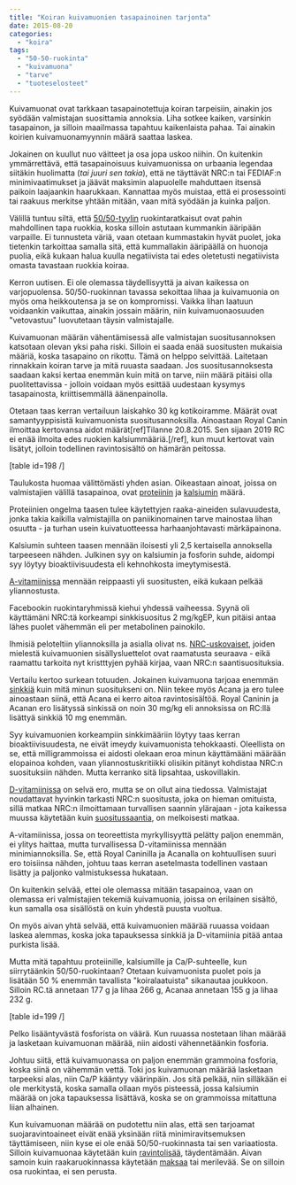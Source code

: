 ```yaml
---
title: "Koiran kuivamuonien tasapainoinen tarjonta"
date: 2015-08-20
categories: 
  - "koira"
tags: 
  - "50-50-ruokinta"
  - "kuivamuona"
  - "tarve"
  - "tuoteselosteet"
---
```


Kuivamuonat ovat tarkkaan tasapainotettuja koiran tarpeisiin, ainakin jos syödään valmistajan suosittamia annoksia. Liha sotkee kaiken, varsinkin tasapainon, ja silloin maailmassa tapahtuu kaikenlaista pahaa. Tai ainakin koirien kuivamuonamyynnin määrä saattaa laskea.

<!--more-->

Jokainen on kuullut nuo väitteet ja osa jopa uskoo niihin. On kuitenkin ymmärrettävä, että tasapainoisuus kuivamuonissa on urbaania legendaa siitäkin huolimatta (_tai juuri sen takia_), että ne täyttävät NRC:n tai FEDIAF:n minimivaatimukset ja jäävät maksimin alapuolelle mahduttaen itsensä paikoin laajaankin haarukkaan. Kannattaa myös muistaa, että ei prosessointi tai raakuus merkitse yhtään mitään, vaan mitä syödään ja kuinka paljon.

Välillä tuntuu siltä, että [50/50-tyylin](https://www.katiska.eu/tieto/koira-ruokinta-5050/5050-malli/) ruokintaratkaisut ovat pahin mahdollinen tapa ruokkia, koska silloin astutaan kummankin ääripään varpaille. Ei tunnusteta väriä, vaan otetaan kummastakin hyvät puolet, joka tietenkin tarkoittaa samalla sitä, että kummallakin ääripäällä on huonoja puolia, eikä kukaan halua kuulla negatiivista tai edes oletetusti negatiivista omasta tavastaan ruokkia koiraa.

Kerron uutisen. Ei ole olemassa täydellisyyttä ja aivan kaikessa on varjopuolensa. 50/50-ruokinnan tavassa sekoittaa lihaa ja kuivamuonia on myös oma heikkoutensa ja se on kompromissi. Vaikka lihan laatuun voidaankin vaikuttaa, ainakin jossain määrin, niin kuivamuonaosuuden "vetovastuu" luovutetaan täysin valmistajalle.

Kuivamuonan määrän vähentämisessä alle valmistajan suositusannoksen katsotaan olevan yksi paha riski. Silloin ei saada enää suositusten mukaisia määriä, koska tasapaino on rikottu. Tämä on helppo selvittää. Laitetaan rinnakkain koiran tarve ja mitä ruuasta saadaan. Jos suositusannoksesta saadaan kaksi kertaa enemmän kuin mitä on tarve, niin määrä pitäisi olla puolitettavissa - jolloin voidaan myös esittää uudestaan kysymys tasapainosta, kriittisemmällä äänenpainolla.

Otetaan taas kerran vertailuun laiskahko 30 kg kotikoiramme. Määrät ovat samantyyppisistä kuivamuonista suositusannoksilla. Ainoastaan Royal Canin ilmoittaa kertovansa aidot määrät\[ref\]Tilanne 20.8.2015. Sen sijaan 2019 RC ei enää ilmoita edes ruokien kalsiummääriä.\[/ref\], kun muut kertovat vain lisätyt, jolloin todellinen ravintosisältö on hämärän peitossa.

\[table id=198 /\]

Taulukosta huomaa välittömästi yhden asian. Oikeastaan ainoat, joissa on valmistajien välillä tasapainoa, ovat [proteiinin](https://www.katiska.eu/tieto/proteiinit/proteiini-ruokinnassa/) ja [kalsiumin](https://www.katiska.eu/tieto/kalsium/kalsium/) määrä.

Proteiinien ongelma taasen tulee käytettyjen raaka-aineiden sulavuudesta, jonka takia kaikilla valmistajilla on paniikinomainen tarve mainostaa lihan osuutta - ja turhan usein kuivatuotteessa harhaanjohtavasti märkäpainona.

Kalsiumin suhteen taasen mennään iloisesti yli 2,5 kertaisella annoksella tarpeeseen nähden. Julkinen syy on kalsiumin ja fosforin suhde, aidompi syy löytyy bioaktiivisuudesta eli kehnohkosta imeytymisestä.

[A-vitamiinissa](https://www.katiska.eu/tieto/a-vitamiini/a-vitamiini/) mennään reippaasti yli suositusten, eikä kukaan pelkää yliannostusta.

Facebookin ruokintaryhmissä kiehui yhdessä vaiheessa. Syynä oli käyttämäni NRC:tä korkeampi sinkkisuositus 2 mg/kgEP, kun pitäisi antaa lähes puolet vähemmän eli per metabolinen painokilo.

Ihmisiä peloteltiin yliannoksilla ja asialla olivat ns. [NRC-uskovaiset](https://www.katiska.eu/ravitsemus/106-nrc-uskovaisuus/), joiden mielestä kuivamuonien sisällysluettelot ovat raamatusta seuraava - eikä raamattu tarkoita nyt kristttyjen pyhää kirjaa, vaan NRC:n saantisuosituksia.

Vertailu kertoo surkean totuuden. Jokainen kuivamuona tarjoaa enemmän [sinkkiä](https://www.katiska.eu/tieto/koira-tarve-mineraali/sinkki-valokeilassa/) kuin mitä minun suositukseni on. Niin tekee myös Acana ja ero tulee ainoastaan siinä, että Acana ei kerro aitoa ravintosisältöä. Royal Caninin ja Acanan ero lisätyssä sinkissä on noin 30 mg/kg eli annoksissa on RC:llä lisättyä sinkkiä 10 mg enemmän.

Syy kuivamuonien korkeampiin sinkkimääriin löytyy taas kerran bioaktiivisuudesta, ne eivät imeydy kuivamuonista tehokkaasti. Oleellista on se, että milligrammoissa ei aidosti olekaan eroa minun käyttämääni määrään elopainoa kohden, vaan yliannostuskritiikki olisikin pitänyt kohdistaa NRC:n suosituksiin nähden. Mutta kerranko sitä lipsahtaa, uskovillakin.

[D-vitamiinissa](https://www.katiska.eu/tieto/d-vitamiini/d-vitamiini/) on selvä ero, mutta se on ollut aina tiedossa. Valmistajat noudattavat hyvinkin tarkasti NRC:n suositusta, joka on hieman omituista, sillä matkaa NRC:n ilmoittamaan turvallisen saannin ylärajaan - jota kaikessa muussa käytetään kuin [suositussaantia](https://www.katiska.eu/ravitsemus/koiran-tarpeet-nrc/), on melkoisesti matkaa.

A-vitamiinissa, jossa on teoreettista myrkyllisyyttä pelätty paljon enemmän, ei ylitys haittaa, mutta turvallisessa D-vitamiinissa mennään minimiannoksilla. Se, että Royal Caninilla ja Acanalla on kohtuullisen suuri ero toisiinsa nähden, johtuu taas kerran asetelmasta todellinen vastaan lisätty ja paljonko valmistuksessa hukataan.

On kuitenkin selvää, ettei ole olemassa mitään tasapainoa, vaan on olemassa eri valmistajien tekemiä kuivamuonia, joissa on erilainen sisältö, kun samalla osa sisällöstä on kuin yhdestä puusta vuoltua.

On myös aivan yhtä selvää, että kuivamuonien määrää ruuassa voidaan laskea alemmas, koska joka tapauksessa sinkkiä ja D-vitamiinia pitää antaa purkista lisää.

Mutta mitä tapahtuu proteiinille, kalsiumille ja Ca/P-suhteelle, kun siirrytäänkin 50/50-ruokintaan? Otetaan kuivamuonista puolet pois ja lisätään 50 % enemmän tavallista "koiralaatuista" sikanautaa joukkoon. Silloin RC.tä annetaan 177 g ja lihaa 266 g, Acanaa annetaan 155 g ja lihaa 232 g.

\[table id=199 /\]

Pelko lisääntyvästä fosforista on väärä. Kun ruuassa nostetaan lihan määrää ja lasketaan kuivamuonan määrää, niin aidosti vähennetäänkin fosforia.

Johtuu siitä, että kuivamuonassa on paljon enemmän grammoina fosforia, koska siinä on vähemmän vettä. Toki jos kuivamuonan määrää lasketaan tarpeeksi alas, niin Ca/P kääntyy väärinpäin. Jos sitä pelkää, niin silläkään ei ole merkitystä, koska samalla ollaan myös pisteessä, jossa kalsiumin määrää on joka tapauksessa lisättävä, koska se on grammoissa mitattuna liian alhainen.

Kun kuivamuonan määrää on pudotettu niin alas, että sen tarjoamat suojaravintoaineet eivät enää yksinään riitä minimiravitsemuksen täyttämiseen, niin kyse ei ole enää 50/50-ruokinnasta tai sen variaatiosta. Silloin kuivamuonaa käytetään kuin [ravintolisää](https://www.katiska.eu/ruokinta/lisaravinteet/ravintolisa-vai-lisaravinne/), täydentämään. Aivan samoin kuin raakaruokinnassa käytetään [maksaa](https://www.katiska.eu/tieto/koira-raakaruokinta-raaka-aineet/maksa/) tai merilevää. Se on silloin osa ruokintaa, ei sen perusta.
